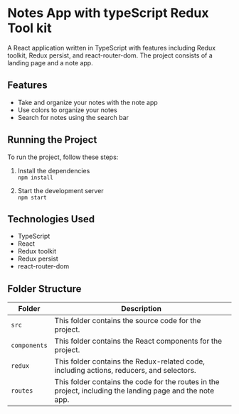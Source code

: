 # Notes App with typeScript Redux Tool kit

A React application written in TypeScript with features including Redux toolkit, Redux persist, and react-router-dom. The project consists of a landing page and a note app.

## Features

- Take and organize your notes with the note app
- Use colors to organize your notes
- Search for notes using the search bar

## Running the Project

To run the project, follow these steps:

1. Install the dependencies <br/>
   `npm install`

2. Start the development server <br/>
   `npm start`

## Technologies Used

- TypeScript
- React
- Redux toolkit
- Redux persist
- react-router-dom

## Folder Structure

| Folder       | Description                                                                                               |
| ------------ | --------------------------------------------------------------------------------------------------------- |
| `src`        | This folder contains the source code for the project.                                                     |
| `components` | This folder contains the React components for the project.                                                |
| `redux`      | This folder contains the Redux-related code, including actions, reducers, and selectors.                  |
| `routes`     | This folder contains the code for the routes in the project, including the landing page and the note app. |
